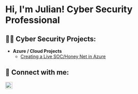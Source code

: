 <h1>Hi, I'm Julian! Cyber Security Professional</h1>

<h2>👨‍💻 Cyber Security Projects:</h2>

- <b>Azure / Cloud Projects </b>
  - [Creating a Live SOC/Honey Net in Azure](https://github.com/Julian-1001/Julian-1001)


<h2> 🤳 Connect with me:</h2>

[<img align="left" alt="JoshMadakor | LinkedIn" width="22px" src="https://cdn.jsdelivr.net/npm/simple-icons@v3/icons/linkedin.svg" />][linkedin]

[linkedin]: https://www.linkedin.com/in/julian-melendez-0a9ba22b8/

